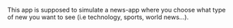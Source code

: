 This app is supposed to simulate a news-app where you choose what type of new you want to see (i.e technology, sports, world news...).
